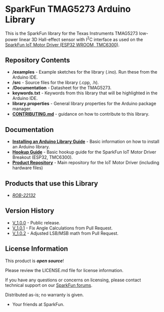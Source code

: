 SparkFun TMAG5273 Arduino Library
========================================


This is the SparkFun library for the Texas Instruments TMAG5273 low-power linear 3D Hall-effect sensor with I<sup>2</sup>C interface as used on the [SparkFun IoT Motor Driver (ESP32 WROOM, TMC6300)](https://www.sparkfun.com/products/22132). 

Repository Contents
-------------------

* **/examples** - Example sketches for the library (.ino). Run these from the Arduino IDE.
* **/src** - Source files for the library (.cpp, .h).
* **/Documentation** - Datasheet for the TMAG5273.
* **keywords.txt** - Keywords from this library that will be highlighted in the Arduino IDE.
* **library.properties** - General library properties for the Arduino package manager.
* **[CONTRIBUTING.md](./CONTRIBUTING.md)** - guidance on how to contribute to this library.


Documentation
--------------

* **[Installing an Arduino Library Guide](https://learn.sparkfun.com/tutorials/installing-an-arduino-library)** - Basic information on how to install an Arduino library.
* **[Hookup Guide](https://docs.sparkfun.com/SparkFun_IoT_Brushless_Motor_Driver)** - Basic hookup guide for the SparkFun IoT Motor Driver Breakout (ESP32, TMC6300).
* **[Product Repository](https://github.com/sparkfun/SparkFun_IoT_Brushless_Motor_Driver)** - Main repository for the IoT Motor Driver (including hardware files)


Products that use this Library 
---------------------------------

* [*ROB-22132*](https://www.sparkfun.com/products/22132)

Version History
---------------

* [V_1.0.0](https://github.com/sparkfun/SparkFun_TMAG5273_Arduino_Library/tree/v1.0.0) - Public release.
* [V_1.0.1](https://github.com/sparkfun/SparkFun_TMAG5273_Arduino_Library/tree/v1.0.1) - Fix Angle Calculations from Pull Request.
* [V_1.0.2](https://github.com/sparkfun/SparkFun_TMAG5273_Arduino_Library/tree/v1.0.2) - Adjusted LSB/MSB math from Pull Request. 


License Information
-------------------

This product is _**open source**_! 

Please review the LICENSE.md file for license information. 

If you have any questions or concerns on licensing, please contact technical support on our [SparkFun forums](https://forum.sparkfun.com/viewforum.php?f=152).

Distributed as-is; no warranty is given.

- Your friends at SparkFun.

_<COLLABORATION CREDIT>_
